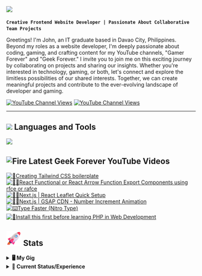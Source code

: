<a href="https://github.com/emailjohnthomascaballero">
   <img src="https://readme-typing-svg.herokuapp.com/?font=Righteous&size=35&center=true&vCenter=true&width=500&height=70&duration=4000&color=f22b43&lines=Hello!;+I'm+John+Thomas+F.+Caballero!;+a+programmer...;+a+gamer...;+a+content+creator...;+a+streamer...;+a+freelancer." />
</a>

**`Creative Frontend Website Developer | Passionate About Collaborative Team Projects`**

Greetings! I'm John, an IT graduate based in Davao City, Philippines. Beyond my roles as a website developer, I'm deeply passionate about coding, gaming, and crafting content for my YouTube channels, "Gamer Forever" and "Geek Forever." I invite you to join me on this exciting journey by collaborating on projects and sharing our insights. Whether you're interested in technology, gaming, or both, let's connect and explore the limitless possibilities of our shared interests. Together, we can create meaningful projects and contribute to the ever-evolving landscape of developer and gaming.

<p align="left">
   <a href="https://www.youtube.com/@GamerForeverChannel"><img alt="YouTube Channel Views" src="https://img.shields.io/youtube/channel/views/UC88LrCOvWEp83DwV6-qVRzQ?style=for-the-badge&logo=youtube&label=Gamer%20Forever%20YouTube%20Views&color=%23fa3a45"></a>
   <a href="https://www.youtube.com/@GeekForeverChannel"><img alt="YouTube Channel Views" src="https://img.shields.io/youtube/channel/views/UCtujEiwlNyHon-z78FmVW7Q?style=for-the-badge&logo=youtube&label=Geek%20Forever%20YouTube%20Views&color=%23fa3a45"></a>
</p>

---

## <img src='https://user-images.githubusercontent.com/74038190/206662607-d9e7591e-bbf9-42f9-9386-29efc927bc16.gif' width="40"> Languages and Tools

<!-- LANGUAGES AND TOOLS -->

<p align="left">
   <a href="https://github.com/emailjohnthomascaballero">
      <img src="https://skillicons.dev/icons?i=html,css,js,react,ts,tailwind,bootstrap,sass,alpinejs,nodejs,pnpm,npm,yarn,nextjs,vercel,mysql,php,flutter,dart,cs,py,md,notion,git,github,vscode,sublime,wordpress,postman,figma,ps,pr,windows,androidstudio,firebase,devto,discord,gamemakerstudio,unity,gmail,linkedin,stackoverflow,twitter"/>
   </a>
</p>

## <img src="https://raw.githubusercontent.com/Tarikul-Islam-Anik/Animated-Fluent-Emojis/master/Emojis/Travel%20and%20places/Fire.png" alt="Fire" width="40" /> Latest Geek Forever YouTube Videos

<!-- BEGIN YOUTUBE-CARDS -->
[![💨Creating Tailwind CSS boilerplate](https://ytcards.demolab.com/?id=9QEOERRb4nc&title=%F0%9F%92%A8Creating+Tailwind+CSS+boilerplate&lang=en&timestamp=1714812369&background_color=%230d1117&title_color=%23ffffff&stats_color=%23dedede&max_title_lines=1&width=250&border_radius=5 "💨Creating Tailwind CSS boilerplate")](https://www.youtube.com/watch?v=9QEOERRb4nc)
[![👨‍💻React Functional or React Arrow Function Export Components using rfce or rafce](https://ytcards.demolab.com/?id=JzQ9I6SbjdE&title=%F0%9F%91%A8%E2%80%8D%F0%9F%92%BBReact+Functional+or+React+Arrow+Function+Export+Components+using+rfce+or+rafce&lang=en&timestamp=1714716770&background_color=%230d1117&title_color=%23ffffff&stats_color=%23dedede&max_title_lines=1&width=250&border_radius=5 "👨‍💻React Functional or React Arrow Function Export Components using rfce or rafce")](https://www.youtube.com/watch?v=JzQ9I6SbjdE)
[![👨‍💻Next.js | React Leaflet Quick Setup](https://ytcards.demolab.com/?id=mm4qeb9YnCc&title=%F0%9F%91%A8%E2%80%8D%F0%9F%92%BBNext.js+%7C+React+Leaflet+Quick+Setup&lang=en&timestamp=1714638272&background_color=%230d1117&title_color=%23ffffff&stats_color=%23dedede&max_title_lines=1&width=250&border_radius=5 "👨‍💻Next.js | React Leaflet Quick Setup")](https://www.youtube.com/watch?v=mm4qeb9YnCc)
[![👨‍💻Next.js | GSAP CDN - Number Increment Animation](https://ytcards.demolab.com/?id=9EEaXVdhdBA&title=%F0%9F%91%A8%E2%80%8D%F0%9F%92%BBNext.js+%7C+GSAP+CDN+-+Number+Increment+Animation&lang=en&timestamp=1714548466&background_color=%230d1117&title_color=%23ffffff&stats_color=%23dedede&max_title_lines=1&width=250&border_radius=5 "👨‍💻Next.js | GSAP CDN - Number Increment Animation")](https://www.youtube.com/watch?v=9EEaXVdhdBA)
[![⌨️Type Faster (Nitro Type)](https://ytcards.demolab.com/?id=zs6rTLAnQ50&title=%E2%8C%A8%EF%B8%8FType+Faster+%28Nitro+Type%29&lang=en&timestamp=1714462025&background_color=%230d1117&title_color=%23ffffff&stats_color=%23dedede&max_title_lines=1&width=250&border_radius=5 "⌨️Type Faster (Nitro Type)")](https://www.youtube.com/watch?v=zs6rTLAnQ50)
[![🐘Install this first before learning PHP in Web Development](https://ytcards.demolab.com/?id=wH7RL4xtmoo&title=%F0%9F%90%98Install+this+first+before+learning+PHP+in+Web+Development&lang=en&timestamp=1714378996&background_color=%230d1117&title_color=%23ffffff&stats_color=%23dedede&max_title_lines=1&width=250&border_radius=5 "🐘Install this first before learning PHP in Web Development")](https://www.youtube.com/watch?v=wH7RL4xtmoo)
<!-- END YOUTUBE-CARDS -->


## <img src="https://raw.githubusercontent.com/Tarikul-Islam-Anik/tarikul-islam-anik/main/assets/images/Rocket.png" width="40"> Stats

<!-- STATS -->
<details>
   <summary><b>🖥️ My Gig</b></summary>
   <table align="center">
      <thead align="center">
      <tr>
       <th colspan="5">
          <img src="https://i.pinimg.com/originals/b8/aa/8f/b8aa8f0ce3ee8c85bb9585d842cdf30c.gif" align="center" title="Anime gif" width="100%" height="auto" alt="Anime typing in a paper gif">
       </th>
     </tr>
     </thead>
     <thead align="center">
       <tr>
         <th>Computer</th>
         <th>Monitor</th>
         <th>Keyboard</th>
         <th>Mouse</th>
         <th>Earphones</th>
         <th>Table</th>
         <th>Chair</th>
       </tr>
     </thead>
     <tbody align="center">
       <tr>
         <td>
            Beelink SER5 AMD Ryzen 7 5800H Mini PC (16gb RAM / 500gb SSD)
            <br> and <br>
            i3-6th-Gen DELL Laptop (8gb RAM / 500gb SSD)
         </td>
         <td>
            ARZOPA 16.1 144Hz 1080P Portable Gaming Monitor 
            <br> and <br>
            LIAGMK 15.6 60Hz 1080P Portable Monitor
         </td>
         <td>
            Royal Kludge RK96 Wireless Bluetooth Mechanical Keyboard
         </td>
         <td>
           Delux M800 Pro Wireless Gaming Mouse
         </td>
          <td>
           Soundcore by Anker A20i Bluetooth 5.3 Earphones
         </td>
          <td>
           FISHERMAN L-Shaped Corner Computer Table
         </td>
          <td>
             MUSSO 109B Gaming Chair
          </td>
       </tr>
     </tbody>
   </table>
</details>

<details>
   <summary><b>📶 Current Status/Experience</b></summary>
   <table align="center">
      <thead align="center">
      <tr>
       <th colspan="5">
         <img src="https://media.tenor.com/D2H0hPltOdYAAAAd/golden-boy-fake-keyboard-programing-coding-paper-book.gif" align="center" title="Anime gif" width="100%" height="auto" alt="Anime typing in a paper gif">
       </th>
     </tr>
     </thead>
     <thead align="center">
       <tr>
         <th>Logo</th>
         <th>Company</th>
         <th>Experience</th>
         <th>Tech Stack</th>
         <th>Status</th>
       </tr>
     </thead>
     <tbody align="center">
       <tr>
         <td>
            <a href="https://github.com/MMOWiki"> <img src="https://avatars.githubusercontent.com/u/132177038?s=400&u=50b7da79bfc95b09c16cae95a8660ca5202e9c3c&v=4" width="25px" style="vertical-align: middle;" /> </a>
         </td>
         <td>
            MMO WIKI <br> 
            (Client based)
         </td>
         <td>
            8 Months
         </td>
         <td>
           Next.js, React, TypeScript, Bootstrap, SASS, Node, NPM, Figma, Miro, Loom, Trello, Taiga, Discord
         </td>
          <td>
           Currently Working
         </td>
       </tr>
        <tr>
         <td>
            <a href="https://github.com/dianoiatech"> <img src="https://avatars.githubusercontent.com/u/106958509?s=200&v=4" width="25px" style="vertical-align: middle;" /> </a>
         </td>
         <td>         
            Dianoia Tech <br> 
            (Startup Company)
         </td>
         <td>
            4 Months  
         </td>
         <td>
            Nextjs, React, Tailwind, Node, PNPM, ESLint, Figma, Trello, Taiga, Discord
         </td>
         <td>
            Currently Working
         </td>
       </tr>
     </tbody>
   </table>
</details>
